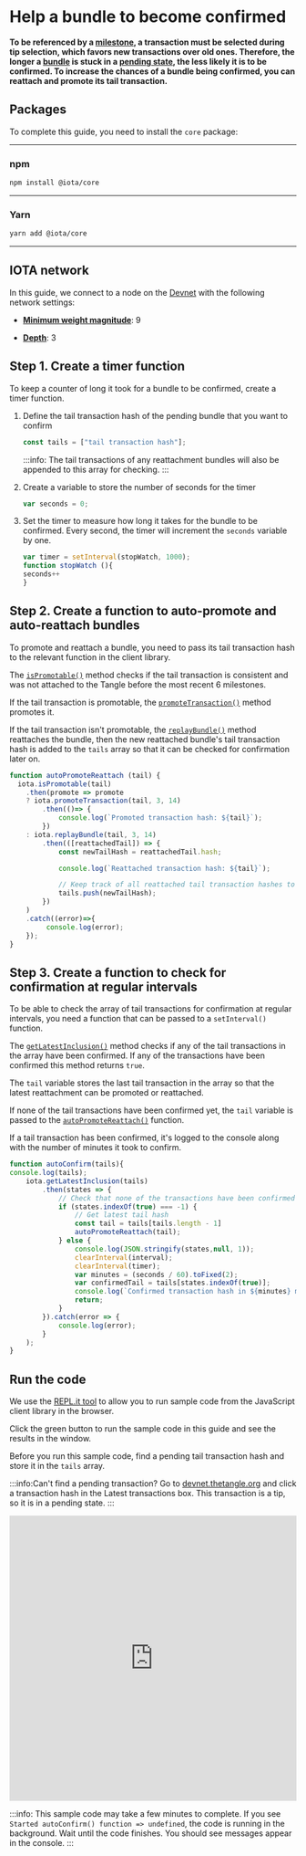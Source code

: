 # Help a bundle to become confirmed

**To be referenced by a [milestone](root://getting-started/0.1/network/the-coordinator.md), a transaction must be selected during tip selection, which favors new transactions over old ones. Therefore, the longer a [bundle](root://getting-started/0.1/transactions/bundles.md) is stuck in a [pending state](root://getting-started/0.1/network/the-tangle.md#transaction-states), the less likely it is to be confirmed. To increase the chances of a bundle being confirmed, you can reattach and promote its tail transaction.**

## Packages

To complete this guide, you need to install the `core` package:

--------------------
### npm
```bash
npm install @iota/core
```
---
### Yarn
```bash
yarn add @iota/core
```
--------------------

## IOTA network

In this guide, we connect to a node on the [Devnet](root://getting-started/0.1/network/iota-networks.md#devnet) with the following network settings:

- **[Minimum weight magnitude](root://getting-started/0.1/network/minimum-weight-magnitude.md)**: 9

- **[Depth](root://getting-started/0.1/transactions/depth.md)**: 3

## Step 1. Create a timer function

To keep a counter of long it took for a bundle to be confirmed, create a timer function.

1. Define the tail transaction hash of the pending bundle that you want to confirm

    ```js
    const tails = ["tail transaction hash"];
    ```

    :::info:
    The tail transactions of any reattachment bundles will also be appended to this array for checking.
    :::

2. Create a variable to store the number of seconds for the timer

    ```js
    var seconds = 0;
    ```

3. Set the timer to measure how long it takes for the bundle to be confirmed. Every second, the timer will increment the `seconds` variable by one.

    ```js
    var timer = setInterval(stopWatch, 1000);
    function stopWatch (){
    seconds++
    }
    ```

## Step 2. Create a function to auto-promote and auto-reattach bundles

To promote and reattach a bundle, you need to pass its tail transaction hash to the relevant function in the client library.

The [`isPromotable()`](https://github.com/iotaledger/iota.js/blob/next/api_reference.md#module_core.isPromotable) method checks if the tail transaction is consistent and was not attached to the Tangle before the most recent 6 milestones.

If the tail transaction is promotable, the [`promoteTransaction()`](https://github.com/iotaledger/iota.js/blob/next/api_reference.md#module_core.promoteTransaction) method promotes it.

If the tail transaction isn't promotable, the [`replayBundle()`](https://github.com/iotaledger/iota.js/blob/next/api_reference.md#module_core.replayBundle) method reattaches the bundle, then the new reattached bundle's tail transaction hash is added to the `tails` array so that it can be checked for confirmation later on.

```js
function autoPromoteReattach (tail) {
  iota.isPromotable(tail)
    .then(promote => promote
    ? iota.promoteTransaction(tail, 3, 14)
        .then(()=> {
            console.log(`Promoted transaction hash: ${tail}`);
        })
    : iota.replayBundle(tail, 3, 14)
        .then(([reattachedTail]) => {
            const newTailHash = reattachedTail.hash;

            console.log(`Reattached transaction hash: ${tail}`);

            // Keep track of all reattached tail transaction hashes to check for confirmation
            tails.push(newTailHash);
        })
    )
    .catch((error)=>{
         console.log(error);
    });
}
```

## Step 3. Create a function to check for confirmation at regular intervals

To be able to check the array of tail transactions for confirmation at regular intervals, you need a function that can be passed to a `setInterval()` function.

The [`getLatestInclusion()`](https://github.com/iotaledger/iota.js/blob/next/api_reference.md#module_core.getLatestInclusion) method checks if any of the tail transactions in the array have been confirmed. If any of the transactions have been confirmed this method returns `true`.

The `tail` variable stores the last tail transaction in the array so that the latest reattachment can be promoted or reattached.

If none of the tail transactions have been confirmed yet, the `tail` variable is passed to the [`autoPromoteReattach()`](#create-a-function-to-auto-promote-and-auto-reattach-bundles) function.

If a tail transaction has been confirmed, it's logged to the console along with the number of minutes it took to confirm.

```js
function autoConfirm(tails){
console.log(tails);
    iota.getLatestInclusion(tails)
        .then(states => {
            // Check that none of the transactions have been confirmed
            if (states.indexOf(true) === -1) {
                // Get latest tail hash
                const tail = tails[tails.length - 1]
                autoPromoteReattach(tail);
            } else {
                console.log(JSON.stringify(states,null, 1));
                clearInterval(interval);
                clearInterval(timer);
                var minutes = (seconds / 60).toFixed(2);
                var confirmedTail = tails[states.indexOf(true)];
                console.log(`Confirmed transaction hash in ${minutes} minutes: ${confirmedTail}`);
                return;
            }
        }).catch(error => {
            console.log(error);
        }
    );
}
```

## Run the code

We use the [REPL.it tool](https://repl.it) to allow you to run sample code from the JavaScript client library in the browser.

Click the green button to run the sample code in this guide and see the results in the window.

Before you run this sample code, find a pending tail transaction hash and store it in the `tails` array.

:::info:Can't find a pending transaction?
Go to [devnet.thetangle.org](https://devnet.thetangle.org) and click a transaction hash in the Latest transactions box. This transaction is a tip, so it is in a pending state.
:::

<iframe height="500px" width="100%" src="https://repl.it/@jake91/Confirm-pending-bundle?lite=true" scrolling="no" frameborder="no" allowtransparency="true" allowfullscreen="true" sandbox="allow-forms allow-pointer-lock allow-popups allow-same-origin allow-scripts allow-modals"></iframe>

:::info:
This sample code may take a few minutes to complete. If you see `Started autoConfirm() function => undefined`, the code is running in the background. Wait until the code finishes. You should see messages appear in the console.
:::
